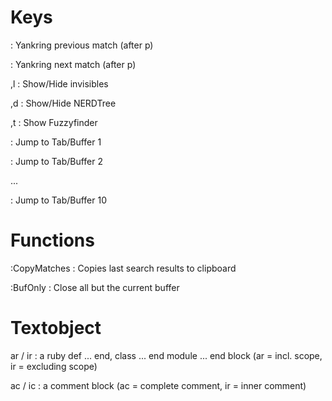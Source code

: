 # Keys #
<C-p> : Yankring previous match (after p)

<C-n> : Yankring next match (after p)

,l : Show/Hide invisibles

,d : Show/Hide NERDTree

,t : Show Fuzzyfinder

<D-1> : Jump to Tab/Buffer 1

<D-2> : Jump to Tab/Buffer 2

...

<D-0> : Jump to Tab/Buffer 10

# Functions #
:CopyMatches : Copies last search results to clipboard 

:BufOnly : Close all but the current buffer

# Textobject #
ar / ir : a ruby def ... end, class ... end module ... end block (ar = incl. scope, ir = excluding scope)

ac / ic : a comment block (ac = complete comment, ir = inner comment)
